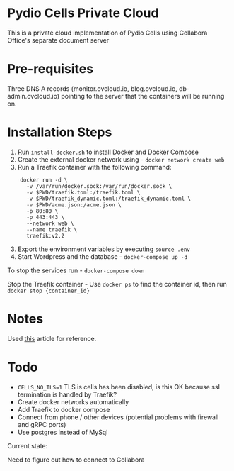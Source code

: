# Pydio Cells Private Cloud

This is a private cloud implementation of Pydio Cells using Collabora Office's separate document server

# Pre-requisites

Three DNS A records (monitor.ovcloud.io, blog.ovcloud.io, db-admin.ovcloud.io) pointing to the server that the containers will be running on.

# Installation Steps

1. Run ```install-docker.sh``` to install Docker and Docker Compose
2. Create the external docker network using - ```docker network create web```
3. Run a Traefik container with the following command:

```shell
    docker run -d \
      -v /var/run/docker.sock:/var/run/docker.sock \
      -v $PWD/traefik.toml:/traefik.toml \
      -v $PWD/traefik_dynamic.toml:/traefik_dynamic.toml \
      -v $PWD/acme.json:/acme.json \
      -p 80:80 \
      -p 443:443 \
      --network web \
      --name traefik \
      traefik:v2.2
```

3. Export the environment variables by executing ```source .env```
4. Start Wordpress and the database - ```docker-compose up -d```

To stop the services run - ```docker-compose down```

Stop the Traefik container - Use ```docker ps``` to find the container id, then run ```docker stop {container_id}```

# Notes

Used [this](https://www.digitalocean.com/community/tutorials/how-to-use-traefik-v2-as-a-reverse-proxy-for-docker-containers-on-ubuntu-20-04) article for reference.


# Todo

- ```CELLS_NO_TLS=1``` TLS is cells has been disabled, is this OK because ssl termination is handled by Traefik?
- Create docker networks automatically
- Add Traefik to docker compose
- Connect from phone / other devices (potential problems with firewall and gRPC ports)
- Use postgres instead of MySql

Current state:

Need to figure out how to connect to Collabora
